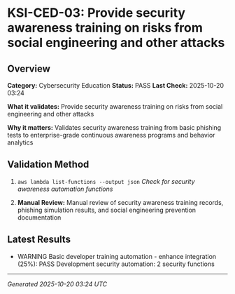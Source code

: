 # KSI-CED-03: Provide security awareness training on risks from social engineering and other attacks

## Overview

**Category:** Cybersecurity Education
**Status:** PASS
**Last Check:** 2025-10-20 03:24

**What it validates:** Provide security awareness training on risks from social engineering and other attacks

**Why it matters:** Validates security awareness training from basic phishing tests to enterprise-grade continuous awareness programs and behavior analytics

## Validation Method

1. `aws lambda list-functions --output json`
   *Check for security awareness automation functions*

2. **Manual Review:** Manual review of security awareness training records, phishing simulation results, and social engineering prevention documentation

## Latest Results

- WARNING Basic developer training automation - enhance integration (25%): PASS Development security automation: 2 security functions

---
*Generated 2025-10-20 03:24 UTC*